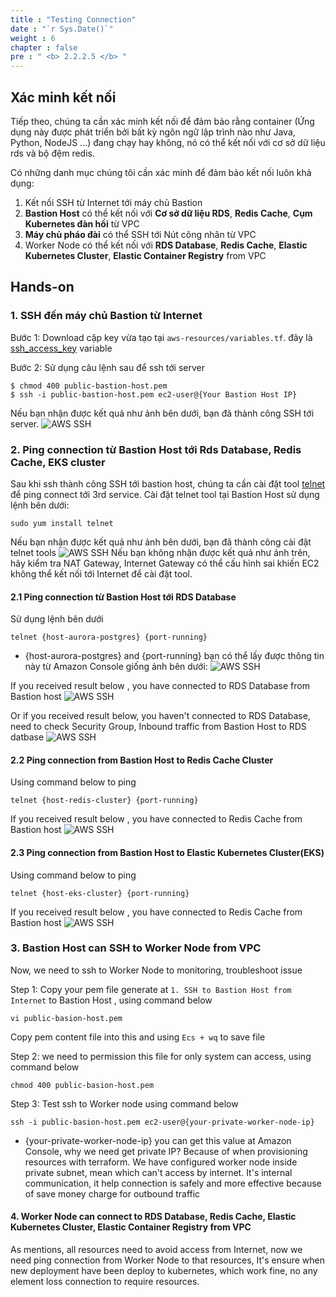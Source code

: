 ```yaml
---
title : "Testing Connection"
date : "`r Sys.Date()`"
weight : 6
chapter : false
pre : " <b> 2.2.2.5 </b> "
---
```

## Xác minh kết nối
Tiếp theo, chúng ta cần xác minh kết nối để đảm bảo rằng container (Ứng dụng này được phát triển bởi bất kỳ ngôn ngữ lập trình nào như Java, Python, NodeJS ...) đang chạy hay không,
nó có thể kết nối với cơ sở dữ liệu rds và bộ đệm redis.

Có những danh mục chúng tôi cần xác minh để đảm bảo kết nối luôn khả dụng:

1. Kết nối SSH từ Internet tới máy chủ Bastion
2. **Bastion Host** có thể kết nối với **Cơ sở dữ liệu RDS**, **Redis Cache**, **Cụm Kubernetes đàn hồi** từ VPC
3. **Máy chủ pháo đài** có thể SSH tới Nút công nhân từ VPC
4. Worker Node có thể kết nối với  **RDS Database**, **Redis Cache**, **Elastic Kubernetes Cluster**, **Elastic Container Registry** from VPC
## Hands-on
### 1. SSH đến máy chủ Bastion từ Internet

Bước 1: Download cặp key vừa tạo tại `aws-resources/variables.tf`. đây là [ssh_access_key](https://github.com/daotq2000/aws-iaac-terraform/blob/main/aws-resources/variables.tf) variable

Bước 2: Sử dụng câu lệnh sau để ssh tới server

    $ chmod 400 public-bastion-host.pem
    $ ssh -i public-bastion-host.pem ec2-user@{Your Bastion Host IP}
Nếu bạn nhận được kết quả như ảnh bên dưới, bạn đã thành công SSH tới server.
![AWS SSH](/images/2.2/ssh-bastion-host.png?featherlight=false&width=100pc)

### 2. Ping connection từ Bastion Host tới  Rds Database, Redis Cache, EKS cluster
Sau khi ssh thành công SSH tới bastion host, chúng ta cần cài đặt tool [telnet](https://www.ionos.com/digitalguide/server/tools/telnet-commands/) để ping connect tới 3rd service. 
Cài đặt telnet tool tại Bastion Host sử dụng lệnh bên dưới: 

    sudo yum install telnet
Nếu bạn nhận được kết quả như ảnh bên dưới, bạn đã thành công cài đặt telnet tools
![AWS SSH](/images/2.2/installed_telnet.png?featherlight=false&width=100pc)
Nếu bạn không nhận được kết quả như ảnh trên, hãy kiểm tra NAT Gateway, Internet Gateway có thể cấu hình sai khiến EC2 không thể kết nối tới Internet để cài đặt tool.
#### 2.1 Ping connection từ Bastion Host tới RDS Database
Sử dụng lệnh bên dưới

    telnet {host-aurora-postgres} {port-running}

- {host-aurora-postgres} and {port-running} bạn có thể lấy được thông tin này từ Amazon Console giống ảnh bên dưới:
  ![AWS SSH](/images/2.2/auroraping.png?featherlight=false&width=100pc)

If you received result below , you have connected to RDS Database from Bastion host
![AWS SSH](/images/2.2/telnet_ok_aurora.png?featherlight=false&width=100pc)

Or if you received result below, you haven't connected to RDS Database, need to check Security Group, Inbound traffic from Bastion Host to RDS datbase
![AWS SSH](/images/2.2/telnet_failed_aurora.png?featherlight=false&width=100pc)

#### 2.2 Ping connection from Bastion Host to Redis Cache Cluster
Using command below to ping

    telnet {host-redis-cluster} {port-running}

If you received result below , you have connected to Redis Cache from Bastion host
![AWS SSH](/images/2.2/telnet_ok_redis.png?featherlight=false&width=100pc)

#### 2.3 Ping connection from Bastion Host to Elastic Kubernetes Cluster(EKS)
Using command below to ping

    telnet {host-eks-cluster} {port-running}

If you received result below , you have connected to Redis Cache from Bastion host
![AWS SSH](/images/2.2/telnet_ok_eks.png?featherlight=false&width=100pc)

### 3. Bastion Host can SSH to Worker Node from VPC
Now, we need to ssh to Worker Node to monitoring, troubleshoot issue

Step 1: Copy your pem file generate at `1. SSH to Bastion Host from Internet` to Bastion Host , using command below

    vi public-basion-host.pem
Copy pem content file into this and using `Ecs + wq` to save file

Step 2: we need to permission this file for only system can access, using command below

    chmod 400 public-basion-host.pem
Step 3: Test ssh to Worker node using command below

    ssh -i public-basion-host.pem ec2-user@{your-private-worker-node-ip}

- {your-private-worker-node-ip} you can get this value at Amazon Console, why we need get private IP? Because of when provisioning resources with terraform.
  We have configured worker node inside private subnet, mean which can't access by internet. It's internal communication,
  it help connection is safely and more effective because of save money charge for outbound traffic

#### 4. Worker Node can connect to  **RDS Database**, **Redis Cache**, **Elastic Kubernetes Cluster**, **Elastic Container Registry** from VPC
As mentions, all resources need to avoid access from Internet, now we need ping connection from Worker Node to that resources,
It's ensure when new deployment have been deploy to kubernetes, which work fine, no any element loss connection to require resources.

